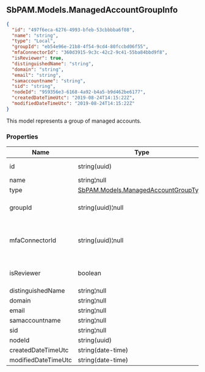 
<h2 id="tocS_SbPAM.Models.ManagedAccountGroupInfo">SbPAM.Models.ManagedAccountGroupInfo</h2>

<a id="schemasbpam.models.managedaccountgroupinfo"></a>
<a id="schema_SbPAM.Models.ManagedAccountGroupInfo"></a>
<a id="tocSsbpam.models.managedaccountgroupinfo"></a>
<a id="tocssbpam.models.managedaccountgroupinfo"></a>

```json
{
  "id": "497f6eca-6276-4993-bfeb-53cbbbba6f08",
  "name": "string",
  "type": "Local",
  "groupId": "eb54e96e-21b8-4f54-9cd4-80fccbd06f55",
  "mfaConnectorId": "360d3915-9c3c-42c2-9c41-55ba84bbd9f8",
  "isReviewer": true,
  "distinguishedName": "string",
  "domain": "string",
  "email": "string",
  "samaccountname": "string",
  "sid": "string",
  "nodeId": "959356e3-6168-4a92-b4a5-b9d462be6177",
  "createdDateTimeUtc": "2019-08-24T14:15:22Z",
  "modifiedDateTimeUtc": "2019-08-24T14:15:22Z"
}

```

This model represents a group of managed accounts.

### Properties

|Name|Type|Required|Restrictions|Description|
|---|---|---|---|---|
|id|string(uuid)|false|none|Unique id and DB key for this group.|
|name|string¦null|false|none|Name of this group.|
|type|[SbPAM.Models.ManagedAccountGroupType](../Models/sbpam.models.managedaccountgrouptype.md)|false|none|none|
|groupId|string(uuid)¦null|false|none|AD group id if this is an active directory group|
|mfaConnectorId|string(uuid)¦null|false|none|Alternate MFA provider for members of this group. Override this at the User level.|
|isReviewer|boolean|false|none|Is assigned reviewer role (for AccessCertification)|
|distinguishedName|string¦null|false|none|none|
|domain|string¦null|false|none|none|
|email|string¦null|false|none|none|
|samaccountname|string¦null|false|none|none|
|sid|string¦null|false|none|none|
|nodeId|string(uuid)|false|none|none|
|createdDateTimeUtc|string(date-time)|false|none|none|
|modifiedDateTimeUtc|string(date-time)|false|none|none|


